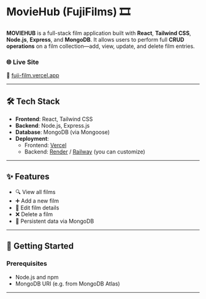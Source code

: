 # MovieHub (FujiFilms) 🎞️

**MOVIEHUB** is a full-stack film application built with **React**, **Tailwind CSS**, **Node.js**, **Express**, and **MongoDB**. It allows users to perform full **CRUD operations** on a film collection—add, view, update, and delete film entries. 


### 🌐 Live Site
🔗 [fuji-film.vercel.app](https://fuji-film.vercel.app)

---

## 🛠 Tech Stack

- **Frontend**: React, Tailwind CSS
- **Backend**: Node.js, Express.js
- **Database**: MongoDB (via Mongoose)
- **Deployment**:
  - Frontend: [Vercel](https://vercel.com)
  - Backend: [Render](https://render.com) / [Railway](https://railway.app) (you can customize)

---

## ✨ Features

- 🔍 View all films
- ➕ Add a new film
- 📝 Edit film details
- ❌ Delete a film
- 💾 Persistent data via MongoDB

---

## 🚀 Getting Started

### Prerequisites

- Node.js and npm
- MongoDB URI (e.g. from MongoDB Atlas)

---




